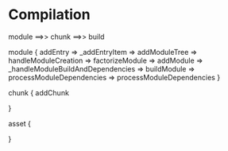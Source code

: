 # Compilation

module ==>> chunk ==>> build

module {
  addEntry => 
    _addEntryItem => 
      addModuleTree => 
        handleModuleCreation => 
          factorizeModule => 
            addModule => 
              _handleModuleBuildAndDependencies =>
                buildModule =>
                  processModuleDependencies =>
                    processModuleDependencies
}

chunk {
  addChunk

}

asset {
  
}